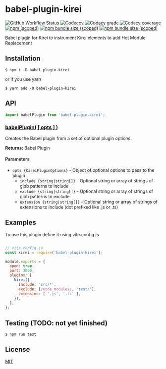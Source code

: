 babel-plugin-kirei
==========================

[![GitHub Workflow Status](https://img.shields.io/github/workflow/status/ifaxity/kirei/Cypress?style=for-the-badge&logo=github)](https://github.com/iFaxity/kirei/actions)
[![Codecov](https://img.shields.io/codecov/c/github/ifaxity/kirei?style=for-the-badge&logo=codecov)](https://codecov.io/gh/iFaxity/kirei)
[![Codacy grade](https://img.shields.io/codacy/grade/dbdf69a34ba64733ace9d8aa204248ab?style=for-the-badge&logo=codacy)](https://app.codacy.com/manual/iFaxity/kirei/dashboard)
[![Codacy coverage](https://img.shields.io/codacy/coverage/dbdf69a34ba64733ace9d8aa204248ab?style=for-the-badge&logo=codacy)](https://app.codacy.com/manual/iFaxity/kirei/dashboard)
[![npm (scoped)](https://img.shields.io/npm/v/babel-plugin-kirei?style=for-the-badge&logo=npm)](https://npmjs.org/package/babel-plugin-kirei)
[![npm bundle size (scoped)](https://img.shields.io/bundlephobia/min/babel-plugin-kirei?label=Bundle%20size&style=for-the-badge)](https://npmjs.org/package/babel-plugin-kirei)
[![npm bundle size (scoped)](https://img.shields.io/bundlephobia/minzip/babel-plugin-kirei?label=Bundle%20size%20%28gzip%29&style=for-the-badge)](https://npmjs.org/package/babel-plugin-kirei)

Babel plugin for Kirei to instrument Kirei elements to add Hot Module Replacement


Installation
--------------------------
`$ npm i -D babel-plugin-kirei`

or if you use yarn

`$ yarn add -D babel-plugin-kirei`


API
--------------------------

```js
import babelPlugin from 'babel-plugin-kirei';
```

### [babelPlugin( [ opts ] )](#kirei-plugin)

Creates the Babel plugin from a set of optional plugin options.

**Returns:** Babel Plugin

#### Parameters
* `opts {KireiPluginOptions}` - Object of optional options to pass to the plugin
  * `include {string|string[]}` - Optional string or array of strings of glob patterns to include
  * `exclude {string|string[]}` - Optional string or array of strings of glob patterns to exclude
  * `extension {string|string[]}` - Optional string or array of strings of extensions to include (dot prefixed like .js or .ts)


Examples
--------------------------

To use this plugin define it using vite.config.js

```js

// vite.config.js
const kirei = require('babel-plugin-kirei');

module.exports = {
  open: true,
  port: 3000,
  plugins: [
    kirei({
      include: 'src/*',
      exclude: [/node_modules/, 'test/'],
      extension: [ '.js', '.ts' ],
    }),
  ],
};
```


Testing (TODO: not yet finished)
--------------------------

`$ npm run test`


License
--------------------------

[MIT](./LICENSE)
